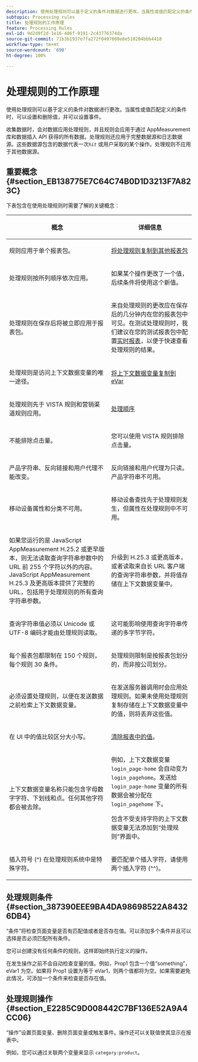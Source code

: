 ```yaml
---
description: 使用处理规则可以基于定义的条件对数据进行更改。当属性或值匹配定义的条件时，可以设置和删除值，并可以设置事件。
subtopic: Processing rules
title: 处理规则的工作原理
feature: Processing Rules
exl-id: 9d2d9f2d-1e16-486f-9191-2c43776374da
source-git-commit: 71b3b1937e7fa272f0497008e8e510204bbb4418
workflow-type: tm+mt
source-wordcount: '690'
ht-degree: 100%

---
```


# 处理规则的工作原理

使用处理规则可以基于定义的条件对数据进行更改。当属性或值匹配定义的条件时，可以设置和删除值，并可以设置事件。

收集数据时，会对数据应用处理规则，并且规则会应用于通过 AppMeasurement 库和数据插入 API 获得的所有数据。处理规则还应用于完整数据源和日志数据源。这些数据源包含的数据代表一次&#x200B;*`hit`* 或用户采取的某个操作。处理规则不应用于其他数据源。

## 重要概念 {#section_EB138775E7C64C74B0D1D3213F7A823C}

下表包含在使用处理规则时需要了解的关键概念：

<table id="table_287C606AE26E47AA8F737411990ACEB2"> 
 <thead> 
  <tr> 
   <th colname="col1" class="entry"> <p>概念 </p> </th> 
   <th colname="col2" class="entry"> <p>详细信息 </p> </th> 
  </tr> 
 </thead>
 <tbody> 
  <tr> 
   <td colname="col1"> <p>规则应用于单个报表包。 </p> </td> 
   <td colname="col2"> <p> <a href="/help/admin/admin/c-processing-rules/c-processing-rules-configuration/t-processing-rules-copy-to-rs.md"> 将处理规则复制到其他报表包 </a> </p> </td> 
  </tr> 
  <tr> 
   <td colname="col1"> <p>处理规则按所列顺序依次应用。 </p> </td> 
   <td colname="col2"> <p>如果某个操作更改了一个值，后续条件将使用这个新值。 </p> </td> 
  </tr> 
  <tr> 
   <td colname="col1"> <p>处理规则在保存后将被立即应用于报表包。 </p> </td> 
   <td colname="col2"> <p>来自处理规则的更改应在保存后的几分钟内在您的报表包中可见。在测试处理规则时，我们建议在您的测试报表包中配置<a href="/help/admin/admin/realtime/t-realtime-admin.md">实时报表</a>，以便于快速查看处理规则的结果。 </p> </td> 
  </tr> 
  <tr> 
   <td colname="col1"> <p>处理规则是访问上下文数据变量的唯一途径。 </p> </td> 
   <td colname="col2"> <p> <a href="/help/admin/admin/c-processing-rules/processing-rules-examples/processing-rules-copy-context-data.md"> 将上下文数据变量复制到 eVar</a> </p> </td> 
  </tr> 
  <tr> 
   <td colname="col1"> <p>处理规则先于 VISTA 规则和营销渠道规则应用。 </p> </td> 
   <td colname="col2"> <p> <a href="/help/admin/admin/c-processing-rules/c-processing-rules-configuration/processing-rule-order.md"> 处理顺序 </a> </p> </td> 
  </tr> 
  <tr> 
   <td colname="col1"> <p>不能排除点击量。 </p> </td> 
   <td colname="col2"> <p>您可以使用 VISTA 规则排除点击量。 </p> </td> 
  </tr> 
  <tr> 
   <td colname="col1"> <p>产品字符串、反向链接和用户代理不能改变。 </p> </td> 
   <td colname="col2"> <p>反向链接和用户代理为只读。产品字符串不可用。 </p> </td> 
  </tr> 
  <tr> 
   <td colname="col1"> <p>移动设备属性和分类不可用。 </p> </td> 
   <td colname="col2"> <p>移动设备查找先于处理规则发生，但属性在处理规则中不可用。 </p> </td> 
  </tr> 
  <tr> 
   <td colname="col1"> <p>如果您运行的是 JavaScript AppMeasurement H.25.2 或更早版本，则无法读取查询字符串参数中的 URL 前 255 个字符以外的内容。JavaScript AppMeasurement H.25.3 及更高版本提供了完整的 URL，包括用于处理规则的所有查询字符串参数。 </p> </td> 
   <td colname="col2"> <p>升级到 H.25.3 或更高版本，或者读取来自长 URL 客户端的查询字符串参数，并将值存储在上下文数据变量中。 </p> </td> 
  </tr> 
  <tr> 
   <td colname="col1"> <p>查询字符串值必须以 Unicode 或 UTF-8 编码才能由处理规则读取。 </p> </td> 
   <td colname="col2"> <p>这可能影响使用查询字符串传递的多字节字符。 </p> </td> 
  </tr> 
  <tr> 
   <td colname="col1"> <p>每个报表包都限制在 150 个规则，每个规则 30 条件。 </p> </td> 
   <td colname="col2"> <p>处理规则限制是按报表包划分的，而非按公司划分。 </p> </td> 
  </tr> 
  <tr> 
   <td colname="col1"> <p>必须设置处理规则，以便在发送数据之前检索上下文数据变量。 </p> </td> 
   <td colname="col2"> <p>在发送服务器调用时会应用处理规则。如果未使用处理规则复制存储在上下文数据变量中的值，则将丢弃这些值。 </p> </td> 
  </tr> 
  <tr> 
   <td colname="col1"> <p>在 UI 中的值比较区分大小写。 </p> </td> 
   <td colname="col2"> <p> <a href="/help/admin/admin/c-processing-rules/processing-rules-examples/clean-up-values-in-a-report.md">清除报表中的值</a>。 </p> </td> 
  </tr> 
  <tr> 
   <td colname="col1"> <p>上下文数据变量名称只能包含字母数字字符、下划线和点。任何其他字符都会被去除。 </p> </td> 
   <td colname="col2"> <p>例如，上下文数据变量 <code> login_page-home</code> 会自动变为 <code> login_pagehome</code>。发送给 <code> login_page-home</code> 变量的所有数据会被分配在 <code> login_pagehome</code> 下。 </p> <p>包含不受支持字符的上下文数据变量无法添加到“处理规则”界面中。 </p> </td> 
  </tr> 
  <tr> 
   <td colname="col1"> <p>插入符号 (^) 在处理规则系统中是特殊字符。 </p> </td> 
   <td colname="col2"> <p>要匹配单个插入字符，请使用两个插入字符 (^^)。 </p> </td> 
  </tr> 
 </tbody> 
</table>

## 处理规则条件 {#section_387390EEE9BA4DA98698522A84326DB4}

“条件”将检查页面变量是否有匹配值或者是否存在值。可以添加多个条件并且可以选择是否必须匹配所有条件。

您可以创建没有任何条件的规则，这样即始终执行定义的操作。

在发生操作之前不会自动检查变量的值。例如，Prop1 包含一个值“something”，eVar1 为空。如果将 Prop1 设置为等于 eVar1，则两个值都将为空。如果需要避免此情况，可添加一个条件来检查是否存在值。

## 处理规则操作 {#section_E2285C9D008442C7BF136E52A9A4CC06}

“操作”设置页面变量、删除页面变量或触发事件。操作还可以关联值使其显示在报表中。

例如，您可以通过关联两个变量来显示 `category:product`。
